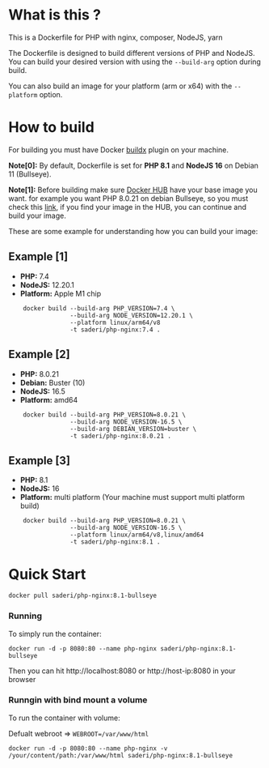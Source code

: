 # What is this ?
This is a Dockerfile for PHP with nginx, composer, NodeJS, yarn

The Dockerfile is designed to build different versions of PHP and NodeJS. You can build your desired version with using the `--build-arg` option during build.

You can also build an image for your platform (arm or x64) with the `--platform` option.

# How to build
For building you must have Docker [buildx](https://docs.docker.com/build/buildx/install/) plugin on your machine.

**Note[0]:** By default, Dockerfile is set for **PHP 8.1** and **NodeJS 16** on Debian 11 (Bullseye).

**Note[1]:** Before building make sure [Docker HUB](https://hub.docker.com) have your base image you want. for example you want PHP 8.0.21 on debian Bullseye, so you must check this [link](https://hub.docker.com/_/php?tab=tags&page=1&name=8.0.21-fpm-bullseye), if you find your image in the HUB, you can continue and build your image.

These are some example for understanding how you can build your image:

## Example [1]
* **PHP:** 7.4
* **NodeJS:** 12.20.1
* **Platform:** Apple M1 chip  
```
    docker build --build-arg PHP_VERSION=7.4 \
                 --build-arg NODE_VERSION=12.20.1 \
                 --platform linux/arm64/v8
                 -t saderi/php-nginx:7.4 .

```

## Example [2]
* **PHP:** 8.0.21
* **Debian:** Buster (10)
* **NodeJS:** 16.5
* **Platform:** amd64  
```
    docker build --build-arg PHP_VERSION=8.0.21 \
                 --build-arg NODE_VERSION-16.5 \
                 --build-arg DEBIAN_VERSION=buster \
                 -t saderi/php-nginx:8.0.21 .

```

## Example [3]
* **PHP:** 8.1
* **NodeJS:** 16
* **Platform:** multi platform (Your machine must support multi platform build)
```
    docker build --build-arg PHP_VERSION=8.0.21 \
                 --build-arg NODE_VERSION-16.5 \
                 --platform linux/arm64/v8,linux/amd64
                 -t saderi/php-nginx:8.1 .

```

# Quick Start
```
docker pull saderi/php-nginx:8.1-bullseye
```

### Running
To simply run the container:
```
docker run -d -p 8080:80 --name php-nginx saderi/php-nginx:8.1-bullseye
```
Then you can hit http://localhost:8080 or http://host-ip:8080 in your browser


### Runngin with bind mount a volume
To run the container with volume:

Defualt webroot => `WEBROOT=/var/www/html`
```
docker run -d -p 8080:80 --name php-nginx -v /your/content/path:/var/www/html saderi/php-nginx:8.1-bullseye
```
